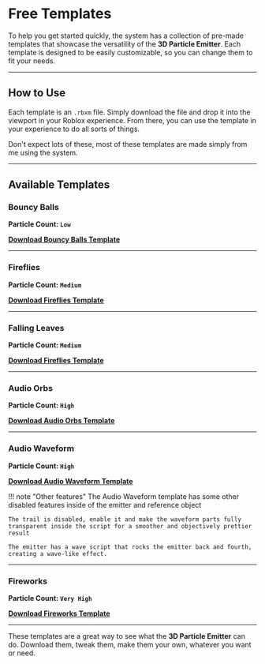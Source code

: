 # Free Templates

To help you get started quickly, the system has a collection of pre-made templates that showcase the versatility of the **3D Particle Emitter**. Each template is designed to be easily customizable, so you can change them to fit your needs.

---

## **How to Use**

Each template is an `.rbxm` file. Simply download the file and drop it into the viewport in your Roblox experience. From there, you can use the template in your experience to do all sorts of things.

Don't expect lots of these, most of these templates are made simply from me using the system.

---

## **Available Templates**


### **Bouncy Balls**
**Particle Count: `Low`**

**[Download Bouncy Balls Template](downloads/BouncyBalls.rbxm)**

---

### **Fireflies**
**Particle Count: `Medium`**

**[Download Fireflies Template](downloads/Fireflies.rbxm)**

---

### **Falling Leaves**
**Particle Count: `Medium`**

**[Download Fireflies Template](downloads/FallingLeaves.rbxm)**

---

### **Audio Orbs**
**Particle Count: `High`**

**[Download Audio Orbs Template](downloads/AudioOrbs.rbxm)**

---

### **Audio Waveform**
**Particle Count: `High`**

**[Download Audio Waveform Template](downloads/AudioWaveform.rbxm)**

!!! note "Other features"
    The Audio Waveform template has some other disabled features inside of the emitter and reference object

    The trail is disabled, enable it and make the waveform parts fully transparent inside the script for a smoother and objectively prettier result

    The emitter has a wave script that rocks the emitter back and fourth, creating a wave-like effect.

---

### **Fireworks**
**Particle Count: `Very High`**

**[Download Fireworks Template](downloads/Fireworks.rbxm)**

---

These templates are a great way to see what the **3D Particle Emitter** can do. Download them, tweak them, make them your own, whatever you want or need.

